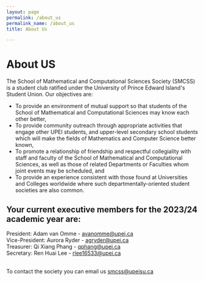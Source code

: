 ```yaml
---
layout: page
permalink: /about_us
permalink_name: /about_us
title: About Us

---  
```

<h1 align="centre">About US</h1>
<p>The School of Mathematical and Computational Sciences Society (SMCSS) is a student club ratified under the University of Prince Edward Island's Student Union. 
Our objectives are:</p>
<ul>
<li>To provide an environment of mutual support so that students of the School of Mathematical and Computational Sciences may know each other better,</li>
<li>To provide community outreach through appropriate activities that engage other UPEI students, and upper-level secondary school students which will make the fields of Mathematics and Computer Science better known,</li>
<li>To promote a relationship of friendship and respectful collegiality with staff and faculty of the School of Mathematical and Computational Sciences, as well as those of related Departments or Faculties whom joint events may be scheduled, and</li>
<li>To provide an experience consistent with those found at Universities and Colleges worldwide where such departmentally-oriented student societies are also common.</li></ul>
<h2>Your current executive members for the 2023/24 academic year are:</h2>
<p>President: Adam van Omme - <a href ="mailto:avanomme@upei.ca">avanomme@upei.ca</a><br>
Vice-President: Aurora Ryder - <a href ="mailto:agryder@upei.ca">agryder@upei.ca</a><br>
Treasurer: Qi Xiang Phang - <a href ="mailto:qphang@upei.ca">qphang@upei.ca</a><br>
Secretary: Ren Huai Lee - <a href ="mailto:rlee16533@upei.ca">rlee16533@upei.ca</a><br><br>

To contact the society you can email us <a href ="mailto:smcss@upeisu.ca">smcss@upeisu.ca</a></p>
